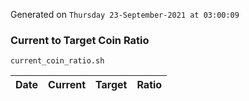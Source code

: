 Generated on `Thursday 23-September-2021 at 03:00:09`

### Current to Target Coin Ratio
`current_coin_ratio.sh`

Date|Current|Target|Ratio
---|---|---|---
